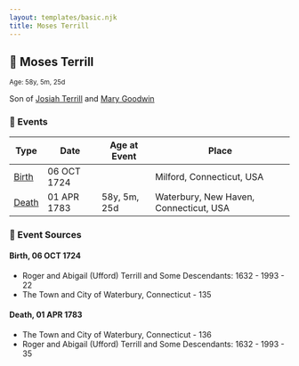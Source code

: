 ```yaml
---
layout: templates/basic.njk
title: Moses Terrill
---
```

## 🔵 Moses Terrill
<small>Age: 58y, 5m, 25d</small>

Son of [Josiah Terrill](/people/8/80183041) and [Mary Goodwin](/people/4/49404198)

### 📆 Events

Type | Date | Age at Event | Place
------ | ------ | ------ | ------
[Birth](#event-event-2) | 06 OCT 1724 |  | Milford, Connecticut, USA
[Death](#event-event-3) | 01 APR 1783 | 58y, 5m, 25d | Waterbury, New Haven, Connecticut, USA

### 📰 Event Sources

#### <a id="event-event-2"></a> Birth, 06 OCT 1724
* Roger and Abigail (Ufford) Terrill and Some Descendants: 1632 - 1993  - 22
* The Town and City of Waterbury, Connecticut  - 135

#### <a id="event-event-3"></a> Death, 01 APR 1783
* The Town and City of Waterbury, Connecticut  - 136
* Roger and Abigail (Ufford) Terrill and Some Descendants: 1632 - 1993  - 35